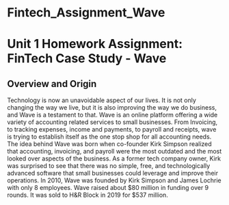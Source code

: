 # Fintech_Assignment_Wave

# Unit 1 Homework Assignment: FinTech Case Study - Wave
## Overview and Origin
Technology is now an unavoidable aspect of our lives. It is not only changing the way we live, but it is also improving the way we do business, and Wave is a testament to that. Wave is an online platform offering a wide variety of accounting related services to small businesses. From Invoicing, to tracking expenses, income and payments, to payroll and receipts, wave is trying to establish itself as the one stop shop for all accounting needs. The idea behind Wave was born when co-founder Kirk Simpson realized that accounting, invoicing, and payroll were the most outdated and the most looked over aspects of the business. As a former tech company owner, Kirk was surprised to see that there was no simple, free, and technologically advanced software that small businesses could leverage and improve their operations. In 2010, Wave was founded by Kirk Simpson and James Lochrie with only 8 employees. Wave raised about $80 million in funding over 9 rounds. It was sold to H&R Block in 2019 for $537 million. 
